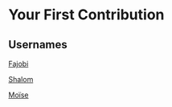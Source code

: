 # Your First Contribution

## Usernames

[Fajobi](https://github.com/camenski)

[Shalom](https://github.com/shalomYao3)

[Moïse](https://github.com/boua-moise)

